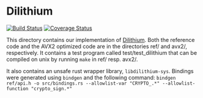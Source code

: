 # Dilithium

[![Build Status](https://travis-ci.org/pq-crystals/dilithium.svg?branch=master)](https://travis-ci.org/pq-crystals/dilithium) [![Coverage Status](https://coveralls.io/repos/github/pq-crystals/dilithium/badge.svg?branch=master)](https://coveralls.io/github/pq-crystals/dilithium?branch=master)

This directory contains our implementation of [Dilithium](https://eprint.iacr.org/2017/633). Both the reference code and the AVX2 optimized code are in the directories ref/ and avx2/, respectively. It contains a test program called test/test_dilithium that can be compiled on unix by running `make` in ref/ resp. avx2/.

It also contains an unsafe rust wrapper library, `libdilithium-sys`. 
Bindings were generated using `bindgen` and the following command:
```bindgen ref/api.h -o src/bindings.rs --allowlist-var "CRYPTO_.*" --allowlist-function "crypto_sign.*"```